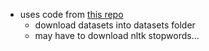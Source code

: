 - uses code from [this repo](https://github.com/rockash/Fake-news-Detection)
    - download datasets into datasets folder
    - may have to download nltk stopwords...